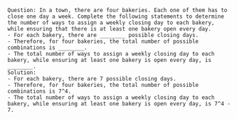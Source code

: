 
    Question: In a town, there are four bakeries. Each one of them has to close one day a week. Complete the following statements to determine the number of ways to assign a weekly closing day to each bakery, while ensuring that there is at least one bakery open every day.
    - For each bakery, there are ________ possible closing days.
    - Therefore, for four bakeries, the total number of possible combinations is ________.
    - The total number of ways to assign a weekly closing day to each bakery, while ensuring at least one bakery is open every day, is ________.
    Solution:
    - For each bakery, there are 7 possible closing days.
    - Therefore, for four bakeries, the total number of possible combinations is 7^4.
    - The total number of ways to assign a weekly closing day to each bakery, while ensuring at least one bakery is open every day, is 7^4 - 7.